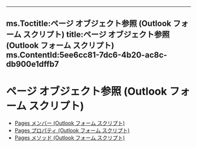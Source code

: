

---
ms.Toctitle:ページ オブジェクト参照 (Outlook フォーム スクリプト)
title:ページ オブジェクト参照 (Outlook フォーム スクリプト)
ms.ContentId:5ee6cc81-7dc6-4b20-ac8c-db900e1dffb7
---
# ページ オブジェクト参照 (Outlook フォーム スクリプト)


- [Pages メンバー (Outlook フォーム スクリプト)](1c010b2b-5ab5-4293-8dfe-8fa2f792eaaa.md)
- [Pages プロパティ (Outlook フォーム スクリプト)](aedf569a-3fd0-48b5-8205-1c82ede76134.md)
- [Pages メソッド (Outlook フォーム スクリプト)](1fac245c-05c1-4248-8741-33b0b006b2c9.md)



